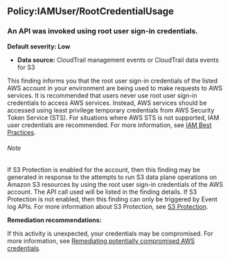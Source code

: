 

Policy:IAMUser/RootCredentialUsage
----------------------------------

### An API was invoked using root user sign-in credentials.

**Default severity: Low**

* **Data source:** CloudTrail management events or CloudTrail data events for S3

This finding informs you that the root user sign-in credentials of the listed AWS account in your environment are being used to make requests to AWS services. It is recommended that users never use root user sign-in credentials to access AWS services. Instead, AWS services should be accessed using least privilege temporary credentials from AWS Security Token Service (STS). For situations where AWS STS is not supported, IAM user credentials are recommended. For more information, see [IAM Best Practices](https://docs.aws.amazon.com/IAM/latest/UserGuide/best-practices.html).

###### Note

If S3 Protection is enabled for the account, then this finding may be generated in response to the attempts to run S3 data plane operations on Amazon S3 resources by using the root user sign-in credentials of the AWS account. The API call used will be listed in the finding details. If S3 Protection is not enabled, then this finding can only be triggered by Event log APIs. For more information about S3 Protection, see [S3 Protection](https://docs.aws.amazon.com/guardduty/latest/ug/s3-protection.html).

**Remediation recommendations:**

If this activity is unexpected, your credentials may be compromised. For more information, see [Remediating potentially compromised AWS credentials](https://docs.aws.amazon.com/guardduty/latest/ug/compromised-creds.html).

